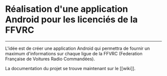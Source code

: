 # Réalisation d'une application Android pour les licenciés de la FFVRC
----

L'idée est de créer une application Android qui permettra de fournir un maximum
d'informations sur chaque ligue de la FFVRC (Federation Française de Voitures Radio Commandées).

La documentation du projet se trouve maintenant sur le [[wiki]].
